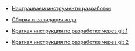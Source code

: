 

* [Настраиваем инструменты разработки ](https://github.com/arhangeldim/track16/wiki/init)

* [Сборка и валидация кода](https://github.com/arhangeldim/track16/wiki/project_build)

* [Краткая инструкция по разработке через git 1](https://github.com/tehnotrack/track-wiki/wiki/git_how_to_1)
* [Краткая инструкция по разработке через git 2](https://github.com/tehnotrack/track-wiki/wiki/git_how_to_2)


